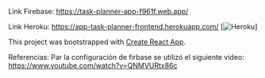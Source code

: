 Link Firebase: https://task-planner-app-f961f.web.app/

Link Heroku: https://app-task-planner-frontend.herokuapp.com/
[![Heroku](https://app-task-planner-frontend.herokuapp.com/)]

This project was bootstrapped with [Create React App](https://github.com/facebook/create-react-app).

Referencias:
Par la configuración de firbase se utilizó el siguiente video:
https://www.youtube.com/watch?v=QNMVURtx86c


